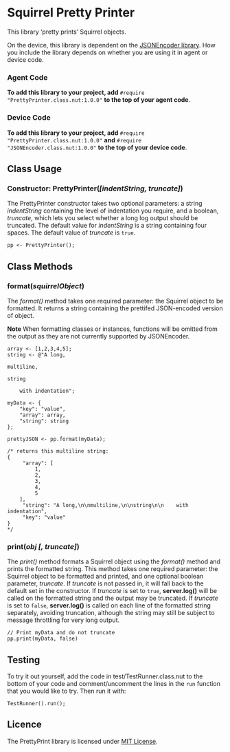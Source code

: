 # Squirrel Pretty Printer

This library ‘pretty prints’ Squirrel objects.

On the device, this library is dependent on the [JSONEncoder library](https://github.com/electricimp/JSONEncoder). How you include the library depends on whether you are using it in agent or device code.

### Agent Code

**To add this library to your project, add** `#require "PrettyPrinter.class.nut:1.0.0"` **to the top of your agent code**.

### Device Code

**To add this library to your project, add** `#require "PrettyPrinter.class.nut:1.0.0"` **and** `#require "JSONEncoder.class.nut:1.0.0"` **to the top of your device code**.

## Class Usage

### Constructor: PrettyPrinter(*[indentString, truncate]*)

The PrettyPrinter constructor takes two optional parameters: a string *indentString* containing the level of indentation you require, and a boolean, *truncate*, which lets you select whether a long log output should be truncated. The default value for *indentString* is a string containing four spaces. The default value of *truncate* is `true`.

```squirrel
pp <- PrettyPrinter();
```

## Class Methods

### format(*squirrelObject*)

The *format()* method takes one required parameter: the Squirrel object to be formatted. It returns a string containing the prettifed JSON-encoded version of object.

**Note** When formatting classes or instances, functions will be omitted from the output as they are not currently supported by JSONEncoder.

```squirrel
array <- [1,2,3,4,5];
string <- @"A long,

multiline,

string

    with indentation";

myData <- {
    "key": "value",
    "array": array,
    "string": string
};

prettyJSON <- pp.format(myData);

/* returns this multiline string:
{
     "array": [
         1,
         2,
         3,
         4,
         5
    ],
     "string": "A long,\n\nmultiline,\n\nstring\n\n    with indentation",
     "key": "value"
}
*/
```

### print(*obj [, truncate]*)

The *print()* method formats a Squirrel object using the *format()* method and prints the formatted string. This method takes one required parameter: the Squirrel object to be formatted and printed, and one optional boolean parameter, *truncate*. If *truncate* is not passed in, it will fall back to the default set in the constructor. If *truncate* is set to `true`, **server.log()** will be called on the formatted string and the output may be truncated.  If *truncate* is set to `false`, **server.log()** is called on each line of the formatted string separately, avoiding truncation, although the string may still be subject to message throttling for very long output.

```squirrel
// Print myData and do not truncate
pp.print(myData, false)
```

## Testing

To try it out yourself, add the code in test/TestRunner.class.nut to the bottom
of your code and comment/uncomment the lines in the `run` function that you
would like to try.  Then run it with:

```squirrel
TestRunner().run();
```

## Licence

The PrettyPrint library is licensed under [MIT License](./LICENSE.txt).
